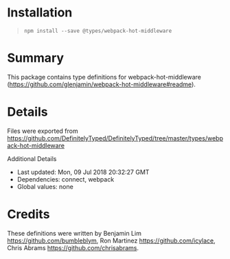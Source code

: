 # Installation
> `npm install --save @types/webpack-hot-middleware`

# Summary
This package contains type definitions for webpack-hot-middleware (https://github.com/glenjamin/webpack-hot-middleware#readme).

# Details
Files were exported from https://github.com/DefinitelyTyped/DefinitelyTyped/tree/master/types/webpack-hot-middleware

Additional Details
 * Last updated: Mon, 09 Jul 2018 20:32:27 GMT
 * Dependencies: connect, webpack
 * Global values: none

# Credits
These definitions were written by Benjamin Lim <https://github.com/bumbleblym>, Ron Martinez <https://github.com/icylace>, Chris Abrams <https://github.com/chrisabrams>.
